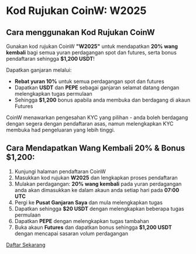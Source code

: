 # Kod Rujukan CoinW: W2025

## Cara menggunakan Kod Rujukan CoinW

Gunakan kod rujukan CoinW **"W2025"** untuk mendapatkan **20% wang kembali** bagi semua yuran perdagangan spot dan futures, serta bonus pendaftaran sehingga **$1,200 USDT**!

Dapatkan ganjaran melalui:

- **Rebat yuran 10%** untuk semua perdagangan spot dan futures
- Dapatkan **USDT** dan **PEPE** sebagai ganjaran selamat datang dengan melengkapkan tugas permulaan
- Sehingga **$1,200** bonus apabila anda membuka dan berdagang di akaun Futures

CoinW menawarkan pengesahan KYC yang pilihan - anda boleh berdagang dengan segera dengan pendaftaran asas, namun melengkapkan KYC membuka had pengeluaran yang lebih tinggi.

## Cara Mendapatkan Wang Kembali 20% & Bonus $1,200:

1. Kunjungi halaman pendaftaran CoinW
2. Masukkan kod rujukan **W2025** dan lengkapkan proses pendaftaran
3. Mulakan perdagangan: **20% wang kembali** pada yuran perdagangan anda akan dimasukkan ke dalam akaun anda setiap hari pada **07:00 UTC**
4. Pergi ke **Pusat Ganjaran Saya** dan mula melengkapkan tugas
5. Dapatkan sehingga **$20 USDT** dengan melengkapkan beberapa tugas permulaan
6. Dapatkan **PEPE** dengan melengkapkan tugas tambahan
7. Buka akaun **Futures** dan dapatkan bonus sehingga **$1,200 USDT** dengan mencapai sasaran volum perdagangan

[Daftar Sekarang](https://www.coinw.com/tr_TR/register?r=W2025)

